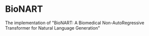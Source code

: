 # BioNART
The implementation of "BioNART: A Biomedical Non-AutoRegressive Transformer for Natural Language Generation"
